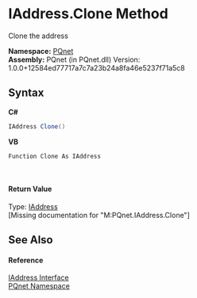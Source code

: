 # IAddress.Clone Method 
 

Clone the address

**Namespace:**&nbsp;<a href="fc4f881f-e121-9cf0-ed49-65bf6b5a005d.md">PQnet</a><br />**Assembly:**&nbsp;PQnet (in PQnet.dll) Version: 1.0.0+12584ed77717a7c7a23b24a8fa46e5237f71a5c8

## Syntax

**C#**<br />
``` C#
IAddress Clone()
```

**VB**<br />
``` VB
Function Clone As IAddress
```

<br />

#### Return Value
Type: <a href="0d09dc6c-e06b-a49c-cc7d-919d9f4e2b9d.md">IAddress</a><br />\[Missing <returns> documentation for "M:PQnet.IAddress.Clone"\]

## See Also


#### Reference
<a href="0d09dc6c-e06b-a49c-cc7d-919d9f4e2b9d.md">IAddress Interface</a><br /><a href="fc4f881f-e121-9cf0-ed49-65bf6b5a005d.md">PQnet Namespace</a><br />